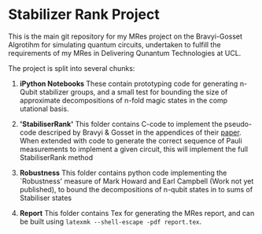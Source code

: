 # Stabilizer Rank Project

This is the main git repository for my MRes project on the Bravyi-Gosset Algrotihm for simulating quantum circuits, undertaken to fulfill the requirements of my MRes in Delivering Qunantum Technologies at UCL. 

The project is split into several chunks: 

1) **iPython Notebooks**
    These contain prototyping code for generating n-Qubit stabilizer groups, and a small test for bounding the size of approximate decompositions of n-fold magic states in the comp
utational basis. 

2) **'StabiliserRank'**
    This folder contains C-code to implement the pseudo-code descriped by Bravyi & Gosset in the appendices of their [paper](http://arxiv.org/abs/1601.07601). When extended with code to generate the correct sequence of Pauli measurements to implement a given circuit, this will implement the full StabiliserRank method
    
3) **Robustness**
    This folder contains python code implementing the `Robustness' measure of Mark Howard and Earl Campbell (Work not yet published), to bound the decompositions of n-qubit states in to sums of Stabiliser states

4) **Report**
    This folder contains Tex for generating the MRes report, and can be built using `latexmk --shell-escape -pdf report.tex`. 

